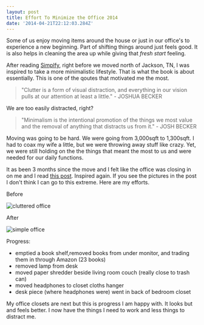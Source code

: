 ```yaml
---
layout: post
title: Effort To Minimize the Office 2014
date: '2014-04-21T22:12:03.284Z'
---
```


Some of us enjoy moving items around the house or just in our office's to experience a new beginning. Part of shifting things around just feels good. It is also helps in cleaning the area up while giving that *fresh start* feeling.

After reading [Simplfy](http://www.amazon.com/Simplify-Joshua-Becker-ebook/dp/B006431ADS/ref=sr_1_1?ie=UTF8&qid=1398046399&sr=8-1&keywords=simplify), right before we moved north of Jackson, TN, I was inspired to take a more minimalistic lifestyle. That is what the book is about essentially. This is one of the qoutes that motivated me the most.

> "Clutter is a form of visual distraction, and everything in our vision pulls at our attention at least a little." - JOSHUA BECKER

We are too easily distracted, right?

> "Minimalism is the intentional promotion of the things we most value and the removal of anything that distracts us from it." - JOSH BECKER

Moving was going to be hard. We were going from 3,000sqft to 1,300sqft. I had to coax my wife a little, but we were throwing away stuff like crazy. Yet, we were still holding on the the things that meant the most to us and were needed for our daily functions.

It as been 3 months since the move and I felt like the office was closing in on me and I read [this post](http://danabyers.com/2012/09/13/decluttered-office-before-after-pics/). Inspired again. If you see the pictures in the post I don't think I can go to this extreme. Here are my efforts.

Before


![cluttered office](/content/images/2014/Apr/7D6aUdxi_gSFvJxXJnmnXDE7QO8T8_EkJCwMMxrOuZw.jpg)

After

![simple office](/content/images/2014/Apr/42K9XmYdIc71jgZ0H7ykxa96M5o9-rDbhWZb1f4Aito.jpg)

Progress:

* emptied a book shelf,removed books from under monitor, and trading them in through Amazon (23 books)
* removed lamp from desk
* moved paper shredder beside living room couch (really close to trash can)
* moved headphones to closet cloths hanger
* desk piece (where headphones were) went in back of bedroom closet

My office closets are next but this is progress I am happy with. It looks but and feels better. I now have the things I need to work and less things to distract me.